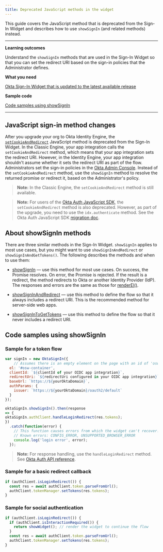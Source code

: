 ```yaml
---
title: Deprecated JavaScript methods in the widget
---
```


<ApiLifecycle access="ie" />

This guide covers the JavaScript method that is deprecated from the Sign-In Widget and describes how to use `showSignIn` (and related methods) instead.

---

**Learning outcomes**

Understand the `showSignIn` methods that are used in the Sign-In Widget so that you can set the redirect URI based on the sign-in policies that the Administrator defines.

**What you need**

[Okta Sign-In Widget that is updated to the latest available release](/docs/guides/oie-upgrade-sign-in-widget/main/)

**Sample code**

[Code samples using showSignIn](#code-samples-using-showsignin)

---

## JavaScript sign-in method changes

After you upgrade your org to Okta Identity Engine, the [`setCookieAndRedirect`](https://github.com/okta/okta-signin-widget#renderel) JavaScript method is deprecated from the Sign-In Widget. In the Classic Engine, your app integration calls the `setCookieAndRedirect` method, which means that your app integration sets the redirect URI. However, in the Identity Engine, your app integration shouldn't assume whether it sets the redirect URI as part of the flow. Administrators set the sign-in policies in the [Okta Admin Console](https://help.okta.com/okta_help.htm?type=oie&id=ext-oie-policies). Instead of the `setCookieAndRedirect` method, use the `showSignIn` method to resolve the returned promise or redirect it, based on the Administrator's policy.

> **Note:** In the Classic Engine, the `setCookieAndRedirect` method is still available.

> **Note:** For users of the [Okta Auth JavaScript SDK](https://github.com/okta/okta-auth-js), the `setCookieAndRedirect` method is also deprecated. However, as part of the upgrade, you need to use the `idx.authenticate` method. See the Okta Auth JavaScript SDK [migration doc](https://github.com/okta/okta-auth-js/blob/master/docs/migrate-from-authn-to-idx.md#new-methods).

## About showSignIn methods

There are three similar methods in the Sign-In Widget. `showSignIn` applies to most use cases, but you might want to use `showSignInAndRedirect` or `showSignInAndGetTokens()`. The following describes the methods and when to use them:

* [showSignIn](https://github.com/okta/okta-signin-widget#showsignin) &mdash; use this method for most use cases. On success, the Promise resolves. On error, the Promise is rejected. If the result is a redirect, the method redirects to Okta or another Identity Provider (IdP). The responses and errors are the same as those for [renderEl()](https://github.com/okta/okta-signin-widget#renderel).

* [showSignInAndRedirect](https://github.com/okta/okta-signin-widget#showsigninandredirect) &mdash; use this method to define the flow so that it always includes a redirect URI. This is the recommended method for server-side web apps.

* [showSignInToGetTokens](https://github.com/okta/okta-signin-widget#showsignintogettokens) &mdash; use this method to define the flow so that it never includes a redirect URI.

## Code samples using showSignIn

### Sample for a token flow

```javascript
var signIn = new OktaSignIn({
    // Assumes there is an empty element on the page with an id of 'osw-container'  el: `#osw-container`,
  el: '#osw-container',
  clientId: `${clientId of your OIDC app integration}`,
  redirectUri: `${redirectUri configured in your OIDC app integration}`,
  baseUrl: `https://${yourOktaDomain}`,
  authParams: {
    issuer: `https://${yourOktaDomain}/oauth2/default`
  }
});

oktaSignIn.showSignIn().then(response
=> {
oktaSignIn.authClient.handleLoginRedirect(res.tokens);
})
  .catch(function(error) {
    // This function causes errors from which the widget can't recover.
    // Known errors: CONFIG_ERROR, UNSUPPORTED_BROWSER_ERROR
    console.log('login error', error);
  });
```

> **Note:** For response handling, use the `handleLoginRedirect` method. See [Okta Auth API reference](https://github.com/okta/okta-auth-js#handleloginredirecttokens-originaluri).

### Sample for a basic redirect callback

```javascript
if (authClient.isLoginRedirect()) {
  const res = await authClient.token.parseFromUrl();
  authClient.tokenManager.setTokens(res.tokens);
}
```

### Sample for social authentication

```javascript
if (authClient.isLoginRedirect()) {
  if (authClient.isInteractionRequired()) {
    return showWidget(); // render the widget to continue the flow
  }
  const res = await authClient.token.parseFromUrl();
  authClient.tokenManager.setTokens(res.tokens);
}
```